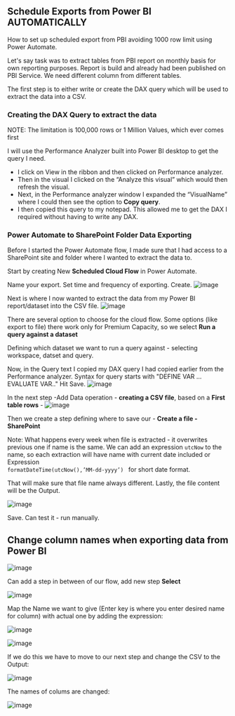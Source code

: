 ## Schedule Exports from Power BI AUTOMATICALLY 
<!-- https://www.youtube.com/watch?v=ZTkbC8zhA5k -->


How to set up scheduled export from PBI avoiding 1000 row limit using Power Automate.

Let's say task was to extract tables from PBI report on monthly basis for own reporting purposes. Report is build and already had been published on PBI Service. We need different column from different tables.

The first step is to either write or create the DAX query which will be used to extract the data into a CSV.

### Creating the DAX Query to extract the data
NOTE: The limitation is 100,000 rows or 1 Million Values, which ever comes first
<!-- https://www.youtube.com/watch?v=WsbIXJDhC_o&list=PLDz00l_jz6zze26MVT-0YV7qcjismMFFo&index=2 
https://www.fourmoo.com/2022/06/15/exporting-a-power-bi-visual-data-to-a-csv-file-in-sharepoint/
-->
<!-- Run PA, Click Dataset Refresh, When analyzing is done open name of desired visual - down click on copy query - compare with actual data selected and all filters applied -->

I will use the Performance Analyzer built into Power BI desktop to get the query I need.

 - I click on View in the ribbon and then clicked on Performance analyzer.
 - Then in the visual I clicked on the “Analyze this visual” which would then refresh the visual.
 - Next, in the Performance analyzer window I expanded the “VisualName” where I could then see the option to <b>Copy query</b>.
 - I then copied this query to my notepad. This allowed me to get the DAX I required without having to write any DAX.

### Power Automate to SharePoint Folder Data Exporting

Before I started the Power Automate flow, I made sure that I had access to a SharePoint site and folder where I wanted to extract the data to.

Start by creating New <b>Scheduled Cloud Flow</b> in Power Automate.

Name your export. Set time and frequency of exporting. Create.
![image](https://github.com/liubovkyry/Power_automate/assets/118057504/67bbdd05-5598-4138-9c9d-e6ea05604a0f)

Next is where I now wanted to extract the data from my Power BI report/dataset into the CSV file.
![image](https://github.com/liubovkyry/Power_automate/assets/118057504/198c5546-fe7b-486d-989f-1c1597dcb2fe)

There are several option to choose for the cloud flow.
Some options (like export to file) there work only for Premium Capacity, so we select <b>Run a query against a dataset</b>

 Defining which dataset we want to run a query against - selecting workspace, datset and query.

 Now, in the Query text I copied my DAX query I had copied earlier from the Performance analyzer.
 Syntax for query starts with "DEFINE VAR ... EVALUATE VAR.." 
 Hit Save.
![image](https://github.com/liubovkyry/Power_automate/assets/118057504/06cd4910-2408-4e4d-80ce-818e5b6768da)


In the next step -Add Data operation -  <b>creating a CSV file</b>, based on a <b>First table rows</b> - 
![image](https://github.com/liubovkyry/Power_automate/assets/118057504/a81a5550-5d0e-4fd8-a8ce-54e6a8b10171)


Then we create a step defining where to save our - <b>Create a file - SharePoint</b>

Note: What happens every week when file is extracted - it overwrites previous one if name is the same. We can add an expression <code>utcNow</code> to the name, so each extraction will have name with current date included or Expression <code> formatDateTime(utcNow(),’MM-dd-yyyy’) </code> for short date format.

That will make sure that file name always different.
Lastly, the file content will be the Output. 

![image](https://github.com/liubovkyry/Power_automate/assets/118057504/934f26c9-5410-400a-b3e6-42c84c5d5038)

Save. Can test it - run manually.


## Change column names when exporting data from Power BI 

![image](https://github.com/liubovkyry/Power_automate/assets/118057504/078ce70e-22df-43bb-a2ae-09d4708ff416)

Can add a step in between of our flow, add new step <b>Select</b>

![image](https://github.com/liubovkyry/Power_automate/assets/118057504/49ed4105-2896-4acc-bff4-8fd1a23b2411)


Map the Name we want to give (Enter key is where you enter desired name for column) with actual one by adding the expression:

![image](https://github.com/liubovkyry/Power_automate/assets/118057504/d1f5c97c-6070-49b7-a2ad-2b05bad14fef)

![image](https://github.com/liubovkyry/Power_automate/assets/118057504/5cffb583-0ccb-46b1-982f-476f191248b0)

If we do this we have to move to our next step and change the CSV to the Output:

![image](https://github.com/liubovkyry/Power_automate/assets/118057504/218975d0-8268-442f-9140-297a82751995)

The names of colums are changed:

![image](https://github.com/liubovkyry/Power_automate/assets/118057504/5bfcd437-dd12-4357-94f0-e83077cfc9d7)


